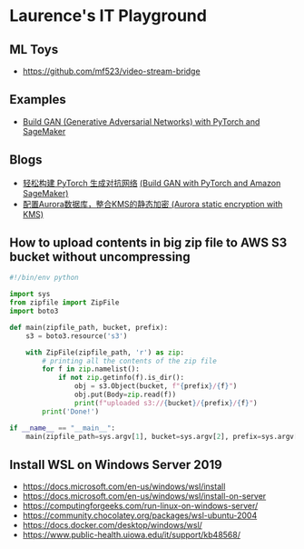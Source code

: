 # Laurence's IT Playground

## ML Toys
* https://github.com/mf523/video-stream-bridge

## Examples
* [Build GAN (Generative Adversarial Networks) with PyTorch and SageMaker](https://github.com/aws/amazon-sagemaker-examples/blob/master/advanced_functionality/pytorch_bring_your_own_gan/build_gan_with_pytorch.ipynb)

## Blogs
* [轻松构建 PyTorch 生成对抗网络](https://aws.amazon.com/cn/blogs/china/easily-build-pytorch-generative-adversarial-networks-gan/) [(Build GAN with PyTorch and Amazon SageMaker)](https://aws.amazon.com/blogs/machine-learning/build-gan-with-pytorch-and-amazon-sagemaker/)
* [配置Aurora数据库，整合KMS的静态加密 (Aurora static encryption with KMS)](https://aws.amazon.com/cn/blogs/china/defense-depth-aws-data-how-to-configure-aurora-integrate-kms-static-encryptio/)

## How to upload contents in big zip file to AWS S3 bucket without uncompressing
```python
#!/bin/env python

import sys
from zipfile import ZipFile
import boto3

def main(zipfile_path, bucket, prefix):
    s3 = boto3.resource('s3')

    with ZipFile(zipfile_path, 'r') as zip:
        # printing all the contents of the zip file
        for f in zip.namelist():
            if not zip.getinfo(f).is_dir():
                obj = s3.Object(bucket, f"{prefix}/{f}")
                obj.put(Body=zip.read(f))
                print(f"uploaded s3://{bucket}/{prefix}/{f}")
        print('Done!')

if __name__ == "__main__":
    main(zipfile_path=sys.argv[1], bucket=sys.argv[2], prefix=sys.argv[3])
```

## Install WSL on Windows Server 2019
* https://docs.microsoft.com/en-us/windows/wsl/install
* https://docs.microsoft.com/en-us/windows/wsl/install-on-server
* https://computingforgeeks.com/run-linux-on-windows-server/
* https://community.chocolatey.org/packages/wsl-ubuntu-2004
* https://docs.docker.com/desktop/windows/wsl/
* https://www.public-health.uiowa.edu/it/support/kb48568/
